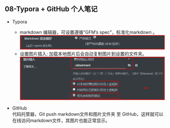## 08-Typora + GitHub 个人笔记
* Typora 
  * markdown 编辑器，可设置遵循"GFM’s spec"，标准化markdown 。
  ![Typora_set_strict_mode](attachment/Typora_set_strict_mode.png)
  * 设置图片插入: 加载本地图片后会自动复制图片到设置的文件夹。
  ![Typora_set_insert_pic](attachment/Typora_set_insert_pic.png)
  
* GitHub   
  代码托管器，Git push markdown文件和图片文件夹 至 GitHub，这样就可以在线访问markdown文件，其图片也能正常显示。

